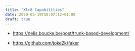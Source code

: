 ```yaml
---
title: "Xlr8 Capabilities"
date: 2020-03-19T10:07:12+01:00
draft: true
---
```


- <https://nelis.boucke.be/post/trunk-based-development/>

- <https://github.com/joke2k/faker>